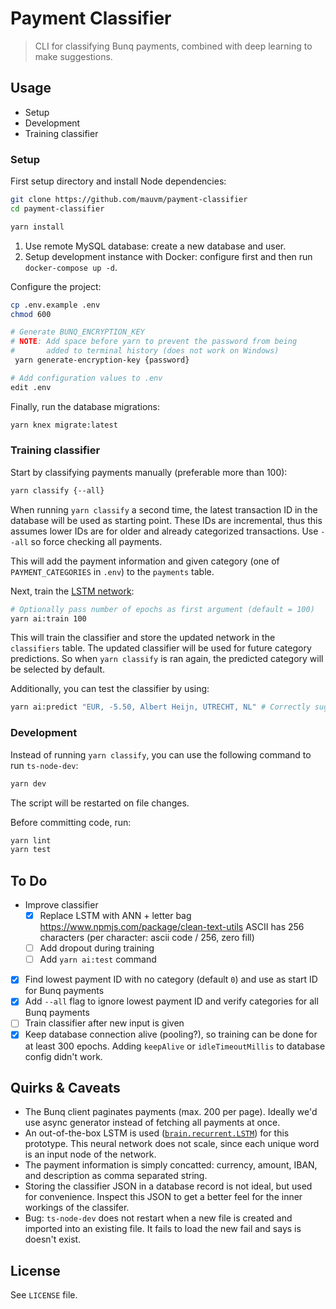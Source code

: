 # Payment Classifier

> CLI for classifying Bunq payments, combined with deep learning to make suggestions.

## Usage

- Setup
- Development
- Training classifier

### Setup

First setup directory and install Node dependencies:

```bash
git clone https://github.com/mauvm/payment-classifier
cd payment-classifier

yarn install
```

1. Use remote MySQL database: create a new database and user.
2. Setup development instance with Docker: configure first and then run `docker-compose up -d`.

Configure the project:

```bash
cp .env.example .env
chmod 600

# Generate BUNQ_ENCRYPTION_KEY
# NOTE: Add space before yarn to prevent the password from being
#       added to terminal history (does not work on Windows)
 yarn generate-encryption-key {password}

# Add configuration values to .env
edit .env
```

Finally, run the database migrations:

```bash
yarn knex migrate:latest
```

### Training classifier

Start by classifying payments manually (preferable more than 100):

```bash
yarn classify {--all}
```

When running `yarn classify` a second time, the latest transaction ID in the database will be used as starting point. These IDs are incremental, thus this assumes lower IDs are for older and already categorized transactions. Use `--all` so force checking all payments.

This will add the payment information and given category (one of `PAYMENT_CATEGORIES` in `.env`) to the `payments` table.

Next, train the [LSTM network](https://github.com/BrainJS/brain.js#for-training-with-rnn-lstm-and-gru):

```bash
# Optionally pass number of epochs as first argument (default = 100)
yarn ai:train 100
```

This will train the classifier and store the updated network in the `classifiers` table.
The updated classifier will be used for future category predictions.
So when `yarn classify` is ran again, the predicted category will be selected by default.

Additionally, you can test the classifier by using:

```bash
yarn ai:predict "EUR, -5.50, Albert Heijn, UTRECHT, NL" # Correctly suggested "Voeding"
```

### Development

Instead of running `yarn classify`, you can use the following command to run `ts-node-dev`:

```bash
yarn dev
```

The script will be restarted on file changes.

Before committing code, run:

```bash
yarn lint
yarn test
```

## To Do

- Improve classifier
  - [x] Replace LSTM with ANN + letter bag
        https://www.npmjs.com/package/clean-text-utils
        ASCII has 256 characters (per character: ascii code / 256, zero fill)
  - [ ] Add dropout during training
  - [ ] Add `yarn ai:test` command
- [x] Find lowest payment ID with no category (default `0`) and use as start ID for Bunq payments
- [x] Add `--all` flag to ignore lowest payment ID and verify categories for all Bunq payments
- [ ] Train classifier after new input is given
- [x] Keep database connection alive (pooling?), so training can be done for at least 300 epochs.
      Adding `keepAlive` or `idleTimeoutMillis` to database config didn't work.

## Quirks & Caveats

- The Bunq client paginates payments (max. 200 per page).
  Ideally we'd use async generator instead of fetching all payments at once.
- An out-of-the-box LSTM is used ([`brain.recurrent.LSTM`](https://github.com/BrainJS/brain.js/blob/master/src/recurrent/lstm.js)) for this prototype.
  This neural network does not scale, since each unique word is an input node of the network.
- The payment information is simply concatted: currency, amount, IBAN, and description as comma separated string.
- Storing the classifier JSON in a database record is not ideal, but used for convenience.
  Inspect this JSON to get a better feel for the inner workings of the classifer.
- Bug: `ts-node-dev` does not restart when a new file is created and imported into an existing file.
  It fails to load the new fail and says is doesn't exist.

## License

See `LICENSE` file.
